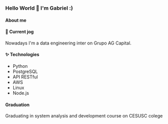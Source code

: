 ### Hello World 👋  I'm Gabriel :)

<!--
**gabrielratao/gabrielratao** is a ✨ _special_ ✨ repository because its `README.md` (this file) appears on your GitHub profile.

Here are some ideas to get you started:

- 🔭 I’m currently working on ...
- 🌱 I’m currently learning ...
- 👯 I’m looking to collaborate on ...
- 🤔 I’m looking for help with ...
- 💬 Ask me about ...
- 📫 How to reach me: ...
- 😄 Pronouns: ...
- ⚡ Fun fact: ...
-->

#### About me

#### 🔭 Current jog
Nowadays I'm a data engineering inter on Grupo AG Capital.

#### ✨ Technologies
- Python
- PostgreSQL
- API RESTful
- AWS
- Linux
- Node.js

#### Graduation
Graduating in system analysis and development course on CESUSC colege


